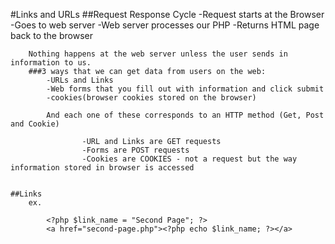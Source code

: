 #Links and URLs
	##Request Response Cycle
		-Request starts at the Browser
		-Goes to web server
		-Web server processes our PHP
		-Returns HTML page back to the browser

		Nothing happens at the web server unless the user sends in information to us.
		###3 ways that we can get data from users on the web:
			-URLs and Links
			-Web forms that you fill out with information and click submit
			-cookies(browser cookies stored on the browser)

			And each one of these corresponds to an HTTP method (Get, Post and Cookie)

					-URL and Links are GET requests
					-Forms are POST requests
					-Cookies are COOKIES - not a request but the way information stored in browser is accessed


	##Links
		ex.

			<?php $link_name = "Second Page"; ?>
			<a href="second-page.php"><?php echo $link_name; ?></a>	

